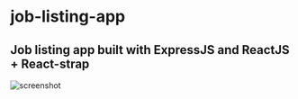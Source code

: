 # job-listing-app
## Job listing app built with ExpressJS and ReactJS + React-strap
![screenshot](https://user-images.githubusercontent.com/38249680/55474650-a0900c00-5609-11e9-8e5c-7b12a124631c.png)
